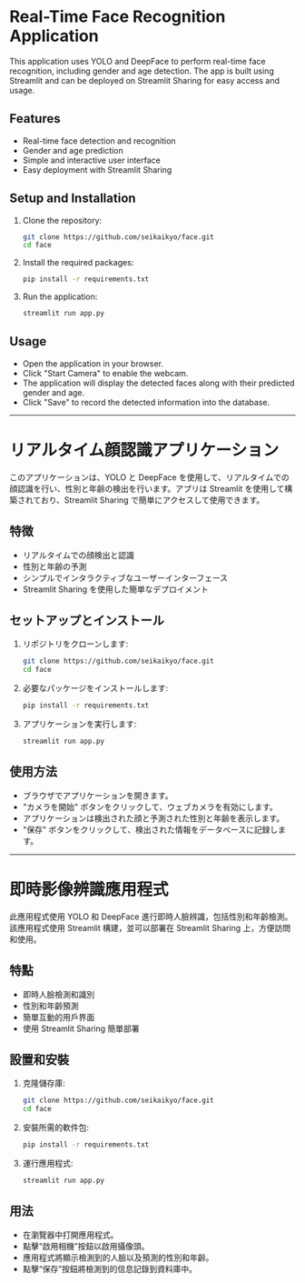 # Real-Time Face Recognition Application

This application uses YOLO and DeepFace to perform real-time face recognition, including gender and age detection. The app is built using Streamlit and can be deployed on Streamlit Sharing for easy access and usage.

## Features

- Real-time face detection and recognition
- Gender and age prediction
- Simple and interactive user interface
- Easy deployment with Streamlit Sharing

## Setup and Installation

1. Clone the repository:

   ```sh
   git clone https://github.com/seikaikyo/face.git
   cd face
   ```

2. Install the required packages:

   ```sh
   pip install -r requirements.txt
   ```

3. Run the application:

   ```sh
   streamlit run app.py
   ```

## Usage

- Open the application in your browser.
- Click "Start Camera" to enable the webcam.
- The application will display the detected faces along with their predicted gender and age.
- Click "Save" to record the detected information into the database.

---

# リアルタイム顔認識アプリケーション

このアプリケーションは、YOLO と DeepFace を使用して、リアルタイムでの顔認識を行い、性別と年齢の検出を行います。アプリは Streamlit を使用して構築されており、Streamlit Sharing で簡単にアクセスして使用できます。

## 特徴

- リアルタイムでの顔検出と認識
- 性別と年齢の予測
- シンプルでインタラクティブなユーザーインターフェース
- Streamlit Sharing を使用した簡単なデプロイメント

## セットアップとインストール

1. リポジトリをクローンします:

   ```sh
   git clone https://github.com/seikaikyo/face.git
   cd face
   ```

2. 必要なパッケージをインストールします:

   ```sh
   pip install -r requirements.txt
   ```

3. アプリケーションを実行します:

   ```sh
   streamlit run app.py
   ```

## 使用方法

- ブラウザでアプリケーションを開きます。
- "カメラを開始" ボタンをクリックして、ウェブカメラを有効にします。
- アプリケーションは検出された顔と予測された性別と年齢を表示します。
- "保存" ボタンをクリックして、検出された情報をデータベースに記録します。

---

# 即時影像辨識應用程式

此應用程式使用 YOLO 和 DeepFace 進行即時人臉辨識，包括性別和年齡檢測。該應用程式使用 Streamlit 構建，並可以部署在 Streamlit Sharing 上，方便訪問和使用。

## 特點

- 即時人臉檢測和識別
- 性別和年齡預測
- 簡單互動的用戶界面
- 使用 Streamlit Sharing 簡單部署

## 設置和安裝

1. 克隆儲存庫:

   ```sh
   git clone https://github.com/seikaikyo/face.git
   cd face
   ```

2. 安裝所需的軟件包:

   ```sh
   pip install -r requirements.txt
   ```

3. 運行應用程式:

   ```sh
   streamlit run app.py
   ```

## 用法

- 在瀏覽器中打開應用程式。
- 點擊“啟用相機”按鈕以啟用攝像頭。
- 應用程式將顯示檢測到的人臉以及預測的性別和年齡。
- 點擊“保存”按鈕將檢測到的信息記錄到資料庫中。
